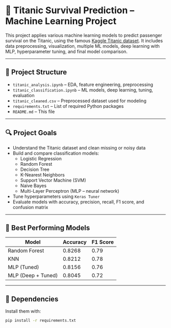 # 🚢 Titanic Survival Prediction – Machine Learning Project

This project applies various machine learning models to predict passenger survival on the Titanic, using the famous [Kaggle Titanic dataset](https://www.kaggle.com/c/titanic). It includes data preprocessing, visualization, multiple ML models, deep learning with MLP, hyperparameter tuning, and final model comparison.

---

## 📁 Project Structure

- `titanic_analysis.ipynb` – EDA, feature engineering, preprocessing
- `titanic_classification.ipynb` – ML models, deep learning, tuning, evaluation
- `titanic_cleaned.csv` – Preprocessed dataset used for modeling
- `requirements.txt` – List of required Python packages
- `README.md` – This file

---

## 🔍 Project Goals

- Understand the Titanic dataset and clean missing or noisy data
- Build and compare classification models:
  - Logistic Regression
  - Random Forest
  - Decision Tree
  - K-Nearest Neighbors
  - Support Vector Machine (SVM)
  - Naive Bayes
  - Multi-Layer Perceptron (MLP – neural network)
- Tune hyperparameters using `Keras Tuner`
- Evaluate models with accuracy, precision, recall, F1 score, and confusion matrix

---

## 🧠 Best Performing Models

| Model               | Accuracy | F1 Score |
|---------------------|----------|----------|
| Random Forest       | 0.8268   | 0.79     |
| KNN                 | 0.8212   | 0.78     |
| MLP (Tuned)         | 0.8156   | 0.76     |
| MLP (Deep + Tuned)  | 0.8045   | 0.72     |

---

## 📌 Dependencies

Install them with:

```bash
pip install -r requirements.txt
